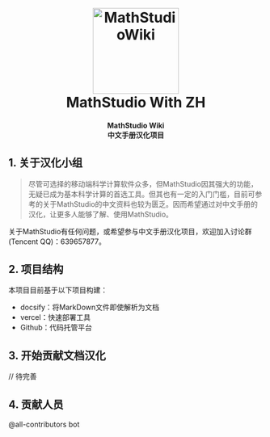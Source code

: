 <h1 align="center">
  <br>
  <img src="https://github.com/Reagan1947/MathstudioWiki/blob/master/docs/_media/mathstudio_logo.png" alt="MathStudioWiki" width="170">
  <br>
  MathStudio With ZH
  <br>
</h1>

<h4 align="center" font-weight:bold;">MathStudio Wiki</br>
                                     中文手册汉化项目</br></h4>
<p align="center">
                 
## 1. 关于汉化小组   

> 尽管可选择的移动端科学计算软件众多，但MathStudio因其强大的功能，无疑已成为基本科学计算的首选工具。但其也有一定的入门门槛，目前可参考的关于MathStudio的中文资料也较为匮乏。因而希望通过对中文手册的汉化，让更多人能够了解、使用MathStudio。

关于MathStudio有任何问题，或希望参与中文手册汉化项目，欢迎加入讨论群(Tencent QQ)：639657877。

## 2. 项目结构

本项目目前基于以下项目构建：

- docsify：将MarkDown文件即使解析为文档
- vercel：快速部署工具
- Github：代码托管平台

## 3. 开始贡献文档汉化

// 待完善



## 4. 贡献人员
@all-contributors bot 


